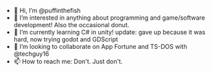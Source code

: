 - 👋 Hi, I’m @puffinthefish
- 👀 I’m interested in anything about programming and game/software development! Also the occasional donut.
- 🌱 I’m currently learning C# in unity! update: gave up because it was hard, now trying godot and GDScript
- 💞️ I’m looking to collaborate on App Fortune and TS-DOS with @techguy16
- 📫 How to reach me: Don't. Just don't.

<!---
puffinthefish/puffinthefish is a ✨ special ✨ repository because its `README.md` (this file) appears on your GitHub profile.
You can click the Preview link to take a look at your changes.
--->
